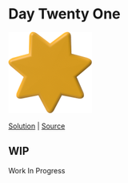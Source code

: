 # Day Twenty One

<img src="cover.png" width="167" height="162" alt="Star">

[Solution](solution.ts) | [Source](https://typehero.dev/challenge/day-21)

## WIP

Work In Progress
